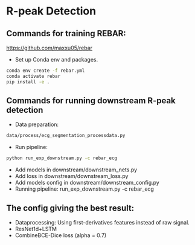 # R-peak Detection

## Commands for training REBAR: 
https://github.com/maxxu05/rebar
- Set up Conda env and packages.
```sh
conda env create -f rebar.yml
conda activate rebar
pip install -e .
```
## Commands for running downstream R-peak detection 
- Data preparation: 
```sh
data/process/ecg_segmentation_processdata.py
```
- Run pipeline:
```sh
python run_exp_downstream.py -c rebar_ecg
```

- Add models in downstream/downstream_nets.py
- Add loss in downstream/downstream_loss.py
- Add models config in downstream/downstream_config.py
- Running pipeline: run_exp_downstream.py -c rebar_ecg



## The config giving the best result:
- Dataprocessing: Using first-derivatives features instead of raw signal.
- ResNet1d+LSTM 
- CombineBCE-Dice loss (alpha = 0.7)